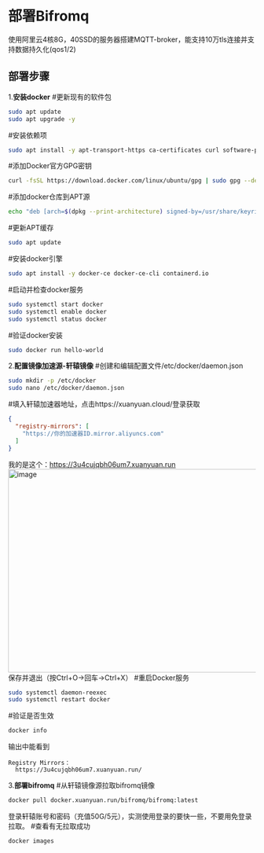 # 部署Bifromq

使用阿里云4核8G，40SSD的服务器搭建MQTT-broker，能支持10万tls连接并支持数据持久化(qos1/2)

## 部署步骤

1.__安装docker__
#更新现有的软件包
```bash
sudo apt update
sudo apt upgrade -y
```
#安装依赖项
```bash
sudo apt install -y apt-transport-https ca-certificates curl software-properties-common
```
#添加Docker官方GPG密钥
```bash
curl -fsSL https://download.docker.com/linux/ubuntu/gpg | sudo gpg --dearmor -o /usr/share/keyrings/docker-archive-keyring.gpg
```
#添加docker仓库到APT源
```bash
echo "deb [arch=$(dpkg --print-architecture) signed-by=/usr/share/keyrings/docker-archive-keyring.gpg] https://download.docker.com/linux/ubuntu $(lsb_release -cs) stable" | sudo tee /etc/apt/sources.list.d/docker.list > /dev/null
```
#更新APT缓存
```bash
sudo apt update
```
#安装docker引擎
```bash
sudo apt install -y docker-ce docker-ce-cli containerd.io
```
#启动并检查docker服务
```bash
sudo systemctl start docker
sudo systemctl enable docker
sudo systemctl status docker
```
#验证docker安装
```bash
sudo docker run hello-world
```
2.__配置镜像加速源-轩辕镜像__
#创建和编辑配置文件/etc/docker/daemon.json
```bash
sudo mkdir -p /etc/docker
sudo nano /etc/docker/daemon.json
```
#填入轩辕加速器地址，点击https://xuanyuan.cloud/登录获取
```json
{
  "registry-mirrors": [
    "https://你的加速器ID.mirror.aliyuncs.com"
  ]
}
```
我的是这个：https://3u4cujqbh06um7.xuanyuan.run
<img width="2176" height="414" alt="image" src="https://github.com/user-attachments/assets/e214232a-320b-417f-ad5f-e4d7795b2554" />
保存并退出（按Ctrl+O->回车->Ctrl+X）
#重启Docker服务
```bash
sudo systemctl daemon-reexec
sudo systemctl restart docker
```
#验证是否生效
```bash
docker info
```
输出中能看到
```nginx
Registry Mirrors：
  https://3u4cujqbh06um7.xuanyuan.run/
```
3.__部署bifromq__
#从轩辕镜像源拉取bifromq镜像
```bash
docker pull docker.xuanyuan.run/bifromq/bifromq:latest
```
登录轩辕账号和密码（充值50G/5元），实测使用登录的要快一些，不要用免登录拉取。
#查看有无拉取成功
```bash
docker images
```
